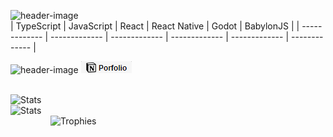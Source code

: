 <!-- src/template/README.liquid -->

<!-- src/template/header.liquid -->
![header-image](https://capsule-render.vercel.app/api?type=waving&color=0:FF79C6,100:8f42fd&text=Hey!%20Jay%20here...&animation=fadeIn&fontSize=48&fontAlignY=40&height=200&fontColor=F8F0FF)
<br>
| TypeScript | JavaScript | React | React Native | Godot | BabylonJS |
| ------------- | ------------- | ------------- | ------------- | ------------- | ------------- |
<br>

<!-- src/template/contact.liquid -->
![header-image](https://img.shields.io/badge/LinkedIn-0077B5?style=flat-square&logo=linkedin&logoColor=white) [![header-image](assets/notion_badge.png)](https://jayypluss.notion.site/Portfolio-d1e992c932fe4d01b21b8bb5843aa4c1)
<br>
<br>


<!-- src/template/content.liquid -->
<img src="https://github-readme-stats.vercel.app/api?username=jayypluss&theme=jolly&show_icons=true&hide=prs,contribs" alt="Stats"/>
<br>
<img src="https://github-readme-stats.vercel.app/api/top-langs/?username=jayypluss&theme=jolly&hide=c%2B%2B" alt="Stats"/>
<br>
<div id="social" style="display: flex; flex-direction: column; width: 854px; justify-content: center; padding: 0 64px">
    <img src="https://github-profile-trophy.vercel.app/?username=jayypluss&theme=dracula" alt="Trophies"/>
</div>
<br>

